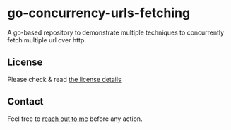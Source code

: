 # go-concurrency-urls-fetching

A go-based repository to demonstrate multiple techniques to concurrently fetch multiple url over http.


## License

Please check & read [the license details](https://github.com/jeamon/go-concurrency-urls-fetching/blob/master/LICENSE) 


## Contact

Feel free to [reach out to me](https://blog.cloudmentor-scale.com/contact) before any action.